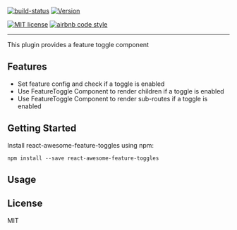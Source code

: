 [![build-status](https://travis-ci.org/Nilos/react-feature-toggles.svg?branch=master)](https://travis-ci.org/Nilos/react-feature-toggles)
[![Version](https://img.shields.io/npm/v/react-awesome-feature-toggles.svg)](https://www.npmjs.com/package/react-awesome-feature-toggles)

[![MIT license](https://img.shields.io/badge/license-MIT-brightgreen.svg)](https://github.com/Nilos/react-feature-toggles/blob/master/LICENSE)
[![airbnb code style](https://img.shields.io/badge/code%20style-airbnb-fd5c63.svg)](https://github.com/airbnb/javascript)

---

This plugin provides a feature toggle component

## Features

- Set feature config and check if a toggle is enabled
- Use FeatureToggle Component to render children if a toggle is enabled
- Use FeatureToggle Component to render sub-routes if a toggle is enabled

## Getting Started

Install react-awesome-feature-toggles using npm:

`npm install --save react-awesome-feature-toggles`

## Usage



## License

MIT
